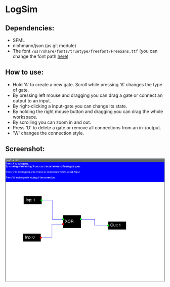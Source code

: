 LogSim
======

Dependencies:
-------------

* SFML
* nlohmann/json (as git module)
* The font `/usr/share/fonts/truetype/freefont/FreeSans.ttf` (you can change the font path [here](https://github.com/sgeisler/LogSim/blob/master/LogWindow.cpp#L12))

How to use:
-----------

* Hold 'A' to create a new gate. Scroll while pressing 'A' changes the type of gate.
* By pressing left mouse and dragging you can drag a gate or connect an output to an input.
* By right-clicking a input-gate you can change its state.
* By holding the right mouse button and dragging you can drag the whole workspace.
* By scrolling you can zoom in and out.
* Press 'D' to delete a gate or remove all connections from an in-/output.
* 'W' changes the connection style.

Screenshot:
-----------

![Screenshot](https://raw.githubusercontent.com/sgeisler/LogSim/master/screenshot.png)
